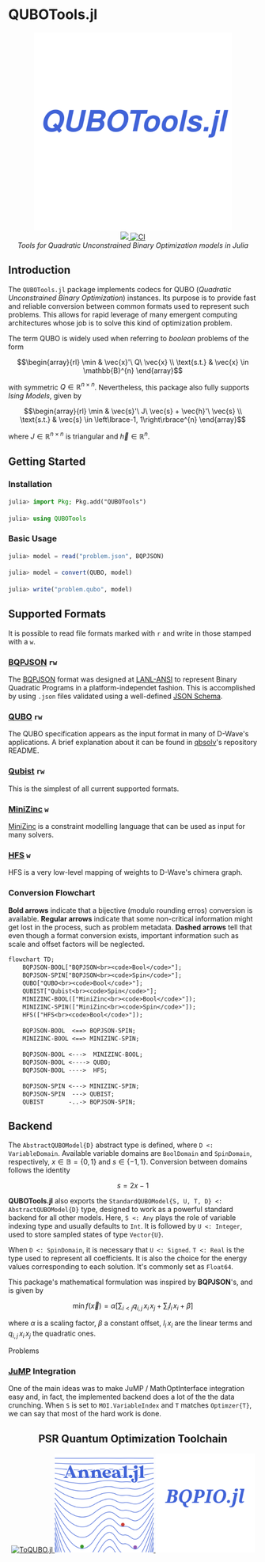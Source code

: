 # QUBOTools.jl

<div align="center">
    <a href="/docs/src/assets/">
        <img src="/docs/src/assets/logo.svg" width=400px alt="QUBOTools.jl" />
    </a>
    <br>
    <a href="https://codecov.io/gh/psrenergy/QUBOTools.jl" > 
        <img src="https://codecov.io/gh/psrenergy/QUBOTools.jl/branch/main/graph/badge.svg?token=W7QJWS5HI4"/> 
    </a>
    <a href="/actions/workflows/ci.yml">
        <img src="https://github.com/psrenergy/QUBOTools.jl/actions/workflows/ci.yml/badge.svg?branch=main" alt="CI" />
    </a>
    <br>
    <i>Tools for Quadratic Unconstrained Binary Optimization models in Julia</i>
</div>

## Introduction
The `QUBOTools.jl` package implements codecs for QUBO (*Quadratic Unconstrained Binary Optimization*) instances.
Its purpose is to provide fast and reliable conversion between common formats used to represent such problems.
This allows for rapid leverage of many emergent computing architectures whose job is to solve this kind of optimization problem.

The term QUBO is widely used when referring to *boolean* problems of the form

$$\begin{array}{rl}
       \min & \vec{x}'\ Q\ \vec{x} \\
\text{s.t.} & \vec{x} \in \mathbb{B}^{n}
\end{array}$$

with symmetric $Q \in \mathbb{R}^{n \times n}$. Nevertheless, this package also fully supports *Ising Models*, given by

$$\begin{array}{rl}
       \min & \vec{s}'\ J\ \vec{s} + \vec{h}'\ \vec{s} \\
\text{s.t.} & \vec{s} \in \left\lbrace-1, 1\right\rbrace^{n}
\end{array}$$

where $J \in \mathbb{R}^{n \times n}$ is triangular and $\vec{h} \in \mathbb{R}^{n}$.

## Getting Started

### Installation
```julia
julia> import Pkg; Pkg.add("QUBOTools")

julia> using QUBOTools
```

### Basic Usage
```julia
julia> model = read("problem.json", BQPJSON)

julia> model = convert(QUBO, model)

julia> write("problem.qubo", model)
```

## Supported Formats
It is possible to read file formats marked with `r` and write in those stamped with a `w`.

### [BQPJSON](/docs/models/BQPJSON.md) `rw`
The [BQPJSON](https://bqpjson.readthedocs.io) format was designed at [LANL-ANSI](https://github.com/lanl-ansi) to represent Binary Quadratic Programs in a platform-independet fashion.
This is accomplished by using `.json` files validated using a well-defined [JSON Schema](/src/models/bqpjson.schema.json).

### [QUBO](/docs/models/QUBOTools.md) `rw`
The QUBO specification appears as the input format in many of D-Wave's applications.
A brief explanation about it can be found in [qbsolv](https://github.com/arcondello/qbsolv#qbsolv-qubo-input-file-format)'s repository README. 

### [Qubist](/docs/models/Qubist.md) `rw`
This is the simplest of all current supported formats.

### [MiniZinc](/docs/models/MiniZinc.md) `w`
[MiniZinc](https://www.minizinc.org) is a constraint modelling language that can be used as input for many solvers.

### [HFS](/docs/models/HFS.md) `w`
HFS is a very low-level mapping of weights to D-Wave's chimera graph.

### Conversion Flowchart
**Bold arrows** indicate that a bijective (modulo rounding erros) conversion is available.
**Regular arrows** indicate that some non-critical information might get lost in the process, such as problem metadata.
**Dashed arrows** tell that even though a format conversion exists, important information such as scale and offset factors will be neglected.

```mermaid
flowchart TD;
    BQPJSON-BOOL["BQPJSON<br><code>Bool</code>"];
    BQPJSON-SPIN["BQPJSON<br><code>Spin</code>"];
    QUBO["QUBO<br><code>Bool</code>"];
    QUBIST["Qubist<br><code>Spin</code>"];
    MINIZINC-BOOL(["MiniZinc<br><code>Bool</code>"]);
    MINIZINC-SPIN(["MiniZinc<br><code>Spin</code>"]);
    HFS(["HFS<br><code>Bool</code>"]);

    BQPJSON-BOOL  <==> BQPJSON-SPIN;
    MINIZINC-BOOL <==> MINIZINC-SPIN;

    BQPJSON-BOOL <--->  MINIZINC-BOOL;
    BQPJSON-BOOL <----> QUBO;
    BQPJSON-BOOL ---->  HFS;

    BQPJSON-SPIN <---> MINIZINC-SPIN;
    BQPJSON-SPIN  ---> QUBIST;
    QUBIST       -..-> BQPJSON-SPIN;
```

## Backend
The `AbstractQUBOModel{D}` abstract type is defined, where `D <: VariableDomain`.
Available variable domains are `BoolDomain` and `SpinDomain`, respectively, $x \in \mathbb{B} = \lbrace 0, 1 \rbrace$ and $s \in \lbrace -1, 1 \rbrace$.
Conversion between domains follows the identity

$$s = 2x - 1$$

**QUBOTools.jl** also exports the ``StandardQUBOModel{S, U, T, D} <: AbstractQUBOModel{D}`` type, designed to work as a powerful standard backend for all other models.
Here, `S <: Any` plays the role of variable indexing type and usually defaults to `Int`.
It is followed by `U <: Integer`, used to store sampled states of type `Vector{U}`.

When `D <: SpinDomain`, it is necessary that `U <: Signed`.
`T <: Real` is the type used to represent all coefficients.
It is also the choice for the energy values corresponding to each solution.
It's commonly set as `Float64`.

This package's mathematical formulation was inspired by **BQPJSON**'s, and is given by

$$\min f(\vec{x}) = \alpha \left[{ \sum_{i < j} q_{i, j}\,x_{i}\,x_{j} +\sum_{i} l_{i}\,x_{i} + \beta }\right]$$

where $\alpha$ is a scaling factor, $\beta$ a constant offset, $l_{i}\,x_{i}$ are the linear terms and $q_{i, j}\,x_{i}\,x_{j}$ the quadratic ones.

Problems 

### [JuMP](https://jump.dev) Integration

One of the main ideas was to make JuMP / MathOptInterface integration easy and, in fact, the implemented backend does a lot of the the data crunching.
When `S` is set to `MOI.VariableIndex` and `T` matches `Optimzer{T}`, we can say that most of the hard work is done.

<div align="center">
    <h2>PSR Quantum Optimization Toolchain</h2>
    <a href="https://github.com/psrenergy/ToQUBO.jl">
        <img width="200px" src="https://raw.githubusercontent.com/psrenergy/ToQUBO.jl/master/docs/src/assets/logo.svg" alt="ToQUBO.jl" />
    </a>
    <a href="https://github.com/psrenergy/Anneal.jl">
        <img width="200px" src="https://raw.githubusercontent.com/psrenergy/Anneal.jl/master/docs/src/assets/logo.svg" alt="Anneal.jl" />
    </a>
    <a href="https://github.com/psrenergy/QUBOTools.jl">
        <img width="200px" src="https://raw.githubusercontent.com/psrenergy/QUBOTools.jl/main/docs/src/assets/logo.svg" alt="QUBOTools.jl" />
    </a>
</div>
